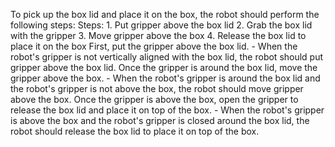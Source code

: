 To pick up the box lid and place it on the box, the robot should perform the following steps:
    Steps:  1. Put gripper above the box lid  2. Grab the box lid with the gripper  3. Move gripper above the box  4. Release the box lid to place it on the box
    First, put the gripper above the box lid.
    - When the robot's gripper is not vertically aligned with the box lid, the robot should put gripper above the box lid.
    Once the gripper is around the box lid, move the gripper above the box.
    - When the robot's gripper is around the box lid and the robot's gripper is not above the box, the robot should move gripper above the box.
    Once the gripper is above the box, open the gripper to release the box lid and place it on top of the box.
    - When the robot's gripper is above the box and the robot's gripper is closed around the box lid, the robot should release the box lid to place it on top of the box.